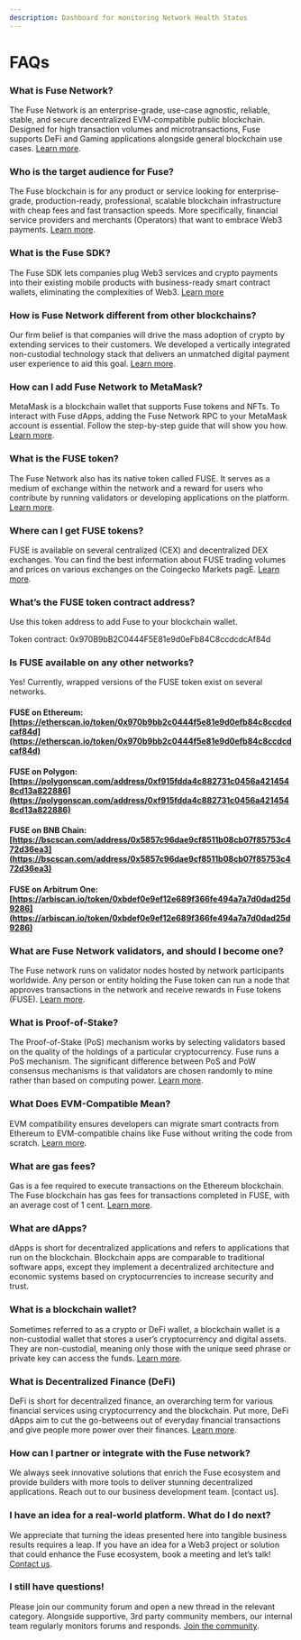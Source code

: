 ```yaml
---
description: Dashboard for monitoring Network Health Status
---
```


# FAQs

### What is Fuse Network?

The Fuse Network is an enterprise-grade, use-case agnostic, reliable, stable, and secure decentralized EVM-compatible public blockchain. Designed for high transaction volumes and microtransactions, Fuse supports DeFi and Gaming applications alongside general blockchain use cases. [Learn more](../intro-to-fuse/what-is-fuse.md).

### Who is the target audience for Fuse?

The Fuse blockchain is for any product or service looking for enterprise-grade, production-ready, professional, scalable blockchain infrastructure with cheap fees and fast transaction speeds. More specifically, financial service providers and merchants (Operators) that want to embrace Web3 payments. [Learn more](https://news.fuse.io/all-about-the-fuse-network-and-how-it-powers-crypto-payments/).

### What is the Fuse SDK?

The Fuse SDK lets companies plug Web3 services and crypto payments into their existing mobile products with business-ready smart contract wallets, eliminating the complexities of Web3. [Learn more](../../developers/fuse-sdk/)

### How is Fuse Network different from other blockchains?

Our firm belief is that companies will drive the mass adoption of crypto by extending services to their customers. We developed a vertically integrated non-custodial technology stack that delivers an unmatched digital payment user experience to aid this goal. [Learn more](https://news.fuse.io/all-about-the-fuse-network-and-how-it-powers-crypto-payments/).

### How can I add Fuse Network to MetaMask?

MetaMask is a blockchain wallet that supports Fuse tokens and NFTs. To interact with Fuse dApps, adding the Fuse Network RPC to your MetaMask account is essential. Follow the step-by-step guide that will show you how. [Learn more](https://news.fuse.io/how-to-add-fuse-network-to-metamask/).

### What is the FUSE token?

The Fuse Network also has its native token called FUSE. It serves as a medium of exchange within the network and a reward for users who contribute by running validators or developing applications on the platform. [Learn more](../intro-to-fuse/fuse-token.md).

### Where can I get FUSE tokens?

FUSE is available on several centralized (CEX) and decentralized DEX exchanges. You can find the best information about FUSE trading volumes and prices on various exchanges on the Coingecko Markets pagE. [Learn more](obtaining-assets-to-transact-on-fuse.md).

### What’s the FUSE token contract address?

Use this token address to add Fuse to your blockchain wallet.

Token contract: 0x970B9bB2C0444F5E81e9d0eFb84C8ccdcdcAf84d

### Is FUSE available on any other networks?

Yes! Currently, wrapped versions of the FUSE token exist on several networks.

#### FUSE on Ethereum: [https://etherscan.io/token/0x970b9bb2c0444f5e81e9d0efb84c8ccdcdcaf84d](https://etherscan.io/token/0x970b9bb2c0444f5e81e9d0efb84c8ccdcdcaf84d)

#### FUSE on Polygon: [https://polygonscan.com/address/0xf915fdda4c882731c0456a4214548cd13a822886](https://polygonscan.com/address/0xf915fdda4c882731c0456a4214548cd13a822886)

#### FUSE on BNB Chain: [https://bscscan.com/address/0x5857c96dae9cf8511b08cb07f85753c472d36ea3](https://bscscan.com/address/0x5857c96dae9cf8511b08cb07f85753c472d36ea3)

#### FUSE on Arbitrum One: [https://arbiscan.io/token/0xbdef0e9ef12e689f366fe494a7a7d0dad25d9286](https://arbiscan.io/token/0xbdef0e9ef12e689f366fe494a7a7d0dad25d9286)

### What are Fuse Network validators, and should I become one?

The Fuse network runs on validator nodes hosted by network participants worldwide. ​Any person or entity holding the Fuse token can run a node that approves transactions in the network and receive rewards in Fuse tokens (FUSE). [Learn more](https://news.fuse.io/what-is-a-validator-on-fuse-network/).

### What is Proof-of-Stake?

The Proof-of-Stake (PoS) mechanism works by selecting validators based on the quality of the holdings of a particular cryptocurrency. Fuse runs a PoS mechanism. The significant difference between PoS and PoW consensus mechanisms is that validators are chosen randomly to mine rather than based on computing power. [Learn more](https://news.fuse.io/what-is-proof-of-stake/).

### What Does EVM-Compatible Mean?

EVM compatibility ensures developers can migrate smart contracts from Ethereum to EVM-compatible chains like Fuse without writing the code from scratch. [Learn more](https://news.fuse.io/what-does-evm-compatible-mean/).

### What are gas fees?

Gas is a fee required to execute transactions on the Ethereum blockchain. The Fuse blockchain has gas fees for transactions completed in FUSE, with an average cost of 1 cent. [Learn more](https://news.fuse.io/what-are-gas-fees/).

### What are dApps?

dApps is short for decentralized applications and refers to applications that run on the blockchain. Blockchain apps are comparable to traditional software apps, except they implement a decentralized architecture and economic systems based on cryptocurrencies to increase security and trust.

### What is a blockchain wallet?

Sometimes referred to as a crypto or DeFi wallet, a blockchain wallet is a non-custodial wallet that stores a user’s cryptocurrency and digital assets. They are non-custodial, meaning only those with the unique seed phrase or private key can access the funds. [Learn more](https://news.fuse.io/custodial-and-non-custodial-crypto-wallets-whats-the-difference/).

### What is Decentralized Finance (DeFi)

DeFi is short for decentralized finance, an overarching term for various financial services using cryptocurrency and the blockchain. Put more, DeFi dApps aim to cut the go-betweens out of everyday financial transactions and give people more power over their finances. [Learn more](https://news.fuse.io/defi-crash-course-learn-about-the-future-of-open-source-money/).

### How can I partner or integrate with the Fuse network?

We always seek innovative solutions that enrich the Fuse ecosystem and provide builders with more tools to deliver stunning decentralized applications. Reach out to our business development team. \[contact us].

### I have an idea for a real-world platform. What do I do next?

We appreciate that turning the ideas presented here into tangible business results requires a leap. If you have an idea for a Web3 project or solution that could enhance the Fuse ecosystem, book a meeting and let’s talk! [Contact us](https://form.typeform.com/to/sGesyjyc?utm\_medium=xxxxx\&typeform-source=www.fuse.io).

### I still have questions!

Please join our community forum and open a new thread in the relevant category. Alongside supportive, 3rd party community members, our internal team regularly monitors forums and responds. [Join the community](https://t.me/fuseio).

